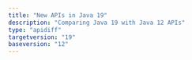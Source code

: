 ```yaml
---
title: "New APIs in Java 19"
description: "Comparing Java 19 with Java 12 APIs"
type: "apidiff"
targetversion: "19"
baseversion: "12"
---
```


